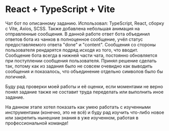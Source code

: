# React + TypeScript + Vite

Чат бот по описанному заданию.
Использовал: 
TypeScript, React, сборку с Vite, Axios, SCSS. Также добавлена небольшая анимация на отправленные сообщения.
В данной работе ответ бота объединил ответов бота из чанков в полноценное сообщение, учёл статус предоставляемого ответа "done" и "content".
Сообщения со стороны пользователя рендарятся подряд исходя из того, что вводит. Сообщение бота всегда в нижней части чата, постоянно обновляется при поступлении сообщения пользователя.
Принял решение сделать так, потому как из задания было не совсем очевидно как выводить сообщения и показалось, что объединение отдельно символов было бы логичней. 

Буду рад проверки моей работы и её оценки, если моментами не верно понял задание также не составит труда переделать или выполнить иное задание.

На данном этапе хотел показать как умею работать с изученными инструментами (конечно, это не всё) и буду рад изучить что-либо новое или закрепить нынешние знания в уже изученном, работая в профессиональной команде! 
